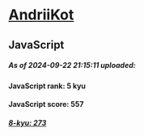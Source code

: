 # [AndriiKot](https://www.codewars.com/users/AndriiKot) 
## JavaScript
##### As of 2024-09-22 21:15:11 uploaded:
#### JavaScript rank: 5 kyu
#### JavaScript score: 557
##### [8-kyu: 273](https://github.com/AndriiKot/JavaScript__CodeWars/tree/main/kyu-8)
